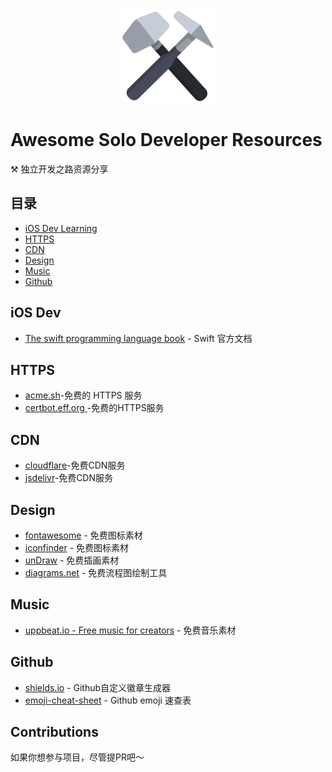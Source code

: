 <div align="center">
  <img src="./hammer.png" width="150px">
</div>

# Awesome Solo Developer Resources
⚒️ 独立开发之路资源分享

## 目录
- [iOS Dev Learning](#iOSDevLearning)
- [HTTPS](#HTTPS)
- [CDN](#CDN)
- [Design](#Design)
- [Music](#Music)
- [Github](#Github)

## iOS Dev
- [The swift programming language book](https://docs.swift.org/swift-book/) - Swift 官方文档

## HTTPS
- [acme.sh](https://github.com/acmesh-official/acme.sh)-免费的 HTTPS 服务
- [certbot.eff.org ](https://certbot.eff.org/)-免费的HTTPS服务

## CDN
- [cloudflare](https://www.cloudflare.com/zh-cn/cdn/)-免费CDN服务
- [jsdelivr](https://www.jsdelivr.com/)-免费CDN服务

## Design
- [fontawesome](https://fontawesome.com/) - 免费图标素材
- [iconfinder](https://www.iconfinder.com/) - 免费图标素材
- [unDraw](https://undraw.co/illustrations) - 免费插画素材
- [diagrams.net](https://app.diagrams.net/) - 免费流程图绘制工具

## Music
- [uppbeat.io - Free music for creators](https://uppbeat.io/) - 免费音乐素材

## Github
- [shields.io](https://shields.io/) - Github自定义徽章生成器
- [emoji-cheat-sheet](https://github.com/ikatyang/emoji-cheat-sheet#table-of-contents) - Github emoji 速查表

## Contributions
如果你想参与项目，尽管提PR吧～
